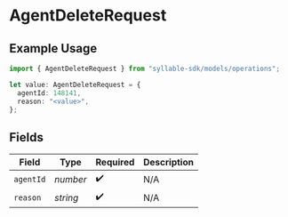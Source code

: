 # AgentDeleteRequest

## Example Usage

```typescript
import { AgentDeleteRequest } from "syllable-sdk/models/operations";

let value: AgentDeleteRequest = {
  agentId: 148141,
  reason: "<value>",
};
```

## Fields

| Field              | Type               | Required           | Description        |
| ------------------ | ------------------ | ------------------ | ------------------ |
| `agentId`          | *number*           | :heavy_check_mark: | N/A                |
| `reason`           | *string*           | :heavy_check_mark: | N/A                |